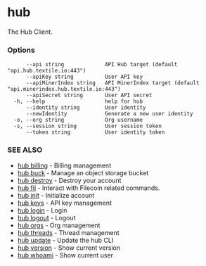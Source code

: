 # hub

The Hub Client.

### Options

```
      --api string             API Hub target (default "api.hub.textile.io:443")
      --apiKey string          User API key
      --apiMinerIndex string   API MinerIndex target (default "api.minerindex.hub.textile.io:443")
      --apiSecret string       User API secret
  -h, --help                   help for hub
      --identity string        User identity
      --newIdentity            Generate a new user identity
  -o, --org string             Org username
  -s, --session string         User session token
      --token string           User identity token
```

### SEE ALSO

* [hub billing](hub_billing.md)	 - Billing management
* [hub buck](hub_buck.md)	 - Manage an object storage bucket
* [hub destroy](hub_destroy.md)	 - Destroy your account
* [hub fil](hub_fil.md)	 - Interact with Filecoin related commands.
* [hub init](hub_init.md)	 - Initialize account
* [hub keys](hub_keys.md)	 - API key management
* [hub login](hub_login.md)	 - Login
* [hub logout](hub_logout.md)	 - Logout
* [hub orgs](hub_orgs.md)	 - Org management
* [hub threads](hub_threads.md)	 - Thread management
* [hub update](hub_update.md)	 - Update the hub CLI
* [hub version](hub_version.md)	 - Show current version
* [hub whoami](hub_whoami.md)	 - Show current user
